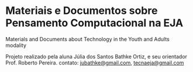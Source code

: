 # Materiais e Documentos sobre Pensamento Computacional na EJA
Materials and Documents about Technology in the Youth and Adults modality

Projeto realizado pela aluna Júlia dos Santos Bathke Ortiz, e seu orientador Prof. Roberto Pereira.
contato: jubathke@gmail.com, tecnaeja@gmail.com

